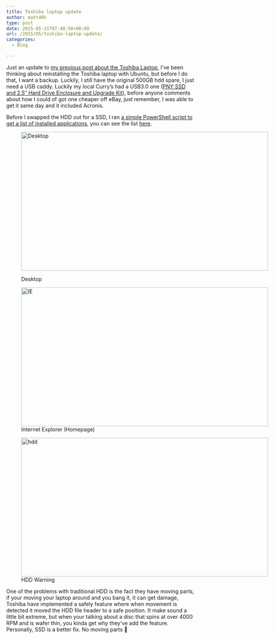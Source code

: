 ```yaml
---
title: Toshiba laptop update
author: matt40k
type: post
date: 2015-05-31T07:40:58+00:00
url: /2015/05/toshiba-laptop-update/
categories:
  - Blog

---
```

Just an update to <a href="//matt40k.uk/2015/05/toshiba-r50-b-12q/" target="_blank" rel="nofollow">my previous post about the Toshiba Laptop</a>, I&#8217;ve been thinking about reinstalling the Toshiba laptop with Ubuntu, but before I do that, I want a backup. Luckily, I still have the original 500GB hdd spare, I just need a USB caddy. Luckily my local Curry&#8217;s had a USB3.0 one (<a href="http://www.currys.co.uk/gbuk/computing/ipad-tablets-and-ereaders/tablets/tablet-accessories/pny-ssd-and-2-5-hard-drive-enclosure-and-upgrade-kit-22082146-pdt.html" target="_blank" rel="nofollow">PNY SSD and 2.5&#8243; Hard Drive Enclosure and Upgrade Kit</a>), before anyone comments about how I could of got one cheaper off eBay, just remember, I was able to get it same day and it included Acronis.

Before I swapped the HDD out for a SSD, I ran <a href="https://gist.github.com/matt40k/afb3623292dbd62151cd" target="_blank" rel="nofollow">a simple PowerShell script to get a list of installed applications</a>, you can see the list <a href="https://gist.github.com/matt40k/6b688214e7b8b117df3d" target="_blank" rel="nofollow">here</a>.<figure id="attachment_370" style="width: 660px" class="wp-caption aligncenter">

<a href="//matt40k.uk/img/2015/05/Desktop.png" target="_blank" rel="nofollow"><img class="wp-image-370 size-large" src="//matt40k.uk/img/2015/05/Desktop-1024x576.png" alt="Desktop" width="660" height="371" srcset="//matt40k.uk/img/2015/05/Desktop-1024x576.png 1024w, //matt40k.uk/img/2015/05/Desktop-300x169.png 300w, //matt40k.uk/img/2015/05/Desktop.png 1366w" sizes="(max-width: 660px) 100vw, 660px" /></a><figcaption class="wp-caption-text">Desktop</figcaption></figure> <figure id="attachment_369" style="width: 660px" class="wp-caption aligncenter"><a href="//matt40k.uk/img/2015/05/IE.png" target="_blank" rel="nofollow"><img class="wp-image-369 size-large" src="//matt40k.uk/img/2015/05/IE-1024x576.png" alt="IE" width="660" height="371" srcset="//matt40k.uk/img/2015/05/IE-1024x576.png 1024w, //matt40k.uk/img/2015/05/IE-300x169.png 300w, //matt40k.uk/img/2015/05/IE.png 1366w" sizes="(max-width: 660px) 100vw, 660px" /></a><figcaption class="wp-caption-text">Internet Explorer (Homepage)</figcaption></figure> <figure id="attachment_368" style="width: 660px" class="wp-caption aligncenter"><a href="//matt40k.uk/img/2015/05/hdd.png" target="_blank" rel="nofollow"><img class="wp-image-368 size-large" src="//matt40k.uk/img/2015/05/hdd-1024x576.png" alt="hdd" width="660" height="371" srcset="//matt40k.uk/img/2015/05/hdd-1024x576.png 1024w, //matt40k.uk/img/2015/05/hdd-300x169.png 300w, //matt40k.uk/img/2015/05/hdd.png 1366w" sizes="(max-width: 660px) 100vw, 660px" /></a><figcaption class="wp-caption-text">HDD Warning</figcaption></figure> 

One of the problems with traditional HDD is the fact they have moving parts, if your moving your laptop around and you bang it, it can get damage, Toshiba have implemented a safely feature where when movement is detected it moved the HDD file header to a safe position. It make sound a little bit extreme, but when your talking about a disc that spins at over 4000 RPM and is wafer thin, you kinda get why they&#8217;ve add the feature. Personally, SSD is a better fix. No moving parts 🙂
